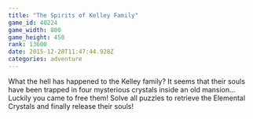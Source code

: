```yaml
---
title: "The Spirits of Kelley Family"
game_id: 40224
game_width: 800
game_height: 450
rank: 13600
date: 2015-12-28T11:47:44.928Z
categories: adventure
---
```

What the hell has happened to the Kelley family?
It seems that their souls have been trapped in four mysterious crystals inside an old mansion...
Luckily you came to free them! 
Solve all puzzles to retrieve the Elemental Crystals and finally release their souls!